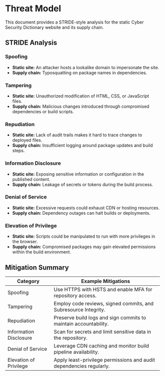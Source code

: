 # Threat Model

This document provides a STRIDE-style analysis for the static Cyber Security Dictionary website and its supply chain.

## STRIDE Analysis

### Spoofing

- **Static site:** An attacker hosts a lookalike domain to impersonate the site.
- **Supply chain:** Typosquatting on package names in dependencies.

### Tampering

- **Static site:** Unauthorized modification of HTML, CSS, or JavaScript files.
- **Supply chain:** Malicious changes introduced through compromised dependencies or build scripts.

### Repudiation

- **Static site:** Lack of audit trails makes it hard to trace changes to deployed files.
- **Supply chain:** Insufficient logging around package updates and build steps.

### Information Disclosure

- **Static site:** Exposing sensitive information or configuration in the published content.
- **Supply chain:** Leakage of secrets or tokens during the build process.

### Denial of Service

- **Static site:** Excessive requests could exhaust CDN or hosting resources.
- **Supply chain:** Dependency outages can halt builds or deployments.

### Elevation of Privilege

- **Static site:** Scripts could be manipulated to run with more privileges in the browser.
- **Supply chain:** Compromised packages may gain elevated permissions within the build environment.

## Mitigation Summary

| Category               | Example Mitigations                                                 |
| ---------------------- | ------------------------------------------------------------------- |
| Spoofing               | Use HTTPS with HSTS and enable MFA for repository access.           |
| Tampering              | Employ code reviews, signed commits, and Subresource Integrity.     |
| Repudiation            | Preserve build logs and sign commits to maintain accountability.    |
| Information Disclosure | Scan for secrets and limit sensitive data in the repository.        |
| Denial of Service      | Leverage CDN caching and monitor build pipeline availability.       |
| Elevation of Privilege | Apply least-privilege permissions and audit dependencies regularly. |
